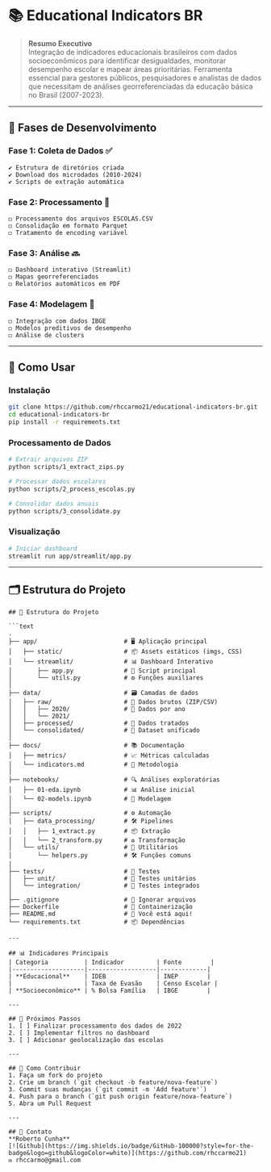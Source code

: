 # 📚 Educational Indicators BR

> **Resumo Executivo**  
> Integração de indicadores educacionais brasileiros com dados socioeconômicos para identificar desigualdades, monitorar desempenho escolar e mapear áreas prioritárias. Ferramenta essencial para gestores públicos, pesquisadores e analistas de dados que necessitam de análises georreferenciadas da educação básica no Brasil (2007-2023).

---

## 🌟 Fases de Desenvolvimento

### **Fase 1: Coleta de Dados** ✅
```text
✔️ Estrutura de diretórios criada  
✔️ Download dos microdados (2010-2024)  
✔️ Scripts de extração automática  
```

### **Fase 2: Processamento** 🚧
```text
◻ Processamento dos arquivos ESCOLAS.CSV  
◻ Consolidação em formato Parquet  
◻ Tratamento de encoding variável  
```

### **Fase 3: Análise** 🔜
```text
◻ Dashboard interativo (Streamlit)  
◻ Mapas georreferenciados  
◻ Relatórios automáticos em PDF  
```

### **Fase 4: Modelagem** 📅
```text
◻ Integração com dados IBGE  
◻ Modelos preditivos de desempenho  
◻ Análise de clusters  
```

---

## 🚀 Como Usar

### **Instalação**
```bash
git clone https://github.com/rhccarmo21/educational-indicators-br.git
cd educational-indicators-br
pip install -r requirements.txt
```

### **Processamento de Dados**
```bash
# Extrair arquivos ZIP
python scripts/1_extract_zips.py

# Processar dados escolares
python scripts/2_process_escolas.py

# Consolidar dados anuais
python scripts/3_consolidate.py
```

### **Visualização**
```bash
# Iniciar dashboard
streamlit run app/streamlit/app.py
```

---

## 🗂 Estrutura do Projeto
```
## 📂 Estrutura do Projeto

```text
.
├── app/                        # 🖥️ Aplicação principal
│   ├── static/                 # 📦 Assets estáticos (imgs, CSS)
│   └── streamlit/              # 📊 Dashboard Interativo
│       ├── app.py              # 🚀 Script principal
│       └── utils.py            # ⚙️ Funções auxiliares
│
├── data/                       # 🗃️ Camadas de dados
│   ├── raw/                    # 💽 Dados brutos (ZIP/CSV)
│   │   ├── 2020/               # 📅 Dados por ano
│   │   └── 2021/
│   ├── processed/              # 🧹 Dados tratados
│   └── consolidated/           # 🔗 Dataset unificado
│
├── docs/                       # 📚 Documentação
│   ├── metrics/                # 📈 Métricas calculadas
│   └── indicators.md           # 📝 Metodologia
│
├── notebooks/                  # 🔍 Análises exploratórias
│   ├── 01-eda.ipynb            # 📊 Análise inicial
│   └── 02-models.ipynb         # 🤖 Modelagem
│
├── scripts/                    # ⚙️ Automação
│   ├── data_processing/        # 🛠️ Pipelines
│   │   ├── 1_extract.py        # 📦 Extração
│   │   └── 2_transform.py      # ♻️ Transformação
│   └── utils/                  # 🧰 Utilitários
│       └── helpers.py          # 🛠️ Funções comuns
│
├── tests/                      # 🧪 Testes
│   ├── unit/                   # 🧩 Testes unitários
│   └── integration/            # 🔗 Testes integrados
│
├── .gitignore                  # 🙈 Ignorar arquivos
├── Dockerfile                  # 🐳 Containerização
├── README.md                   # 📖 Você está aqui!
└── requirements.txt            # 📦 Dependências

---

## 📊 Indicadores Principais
| Categoria          | Indicador         | Fonte        |
|--------------------|-------------------|-------------|
| **Educacional**    | IDEB              | INEP        |
|                    | Taxa de Evasão    | Censo Escolar |
| **Socioeconômico** | % Bolsa Família   | IBGE        |

---

## 📌 Próximos Passos
1. [ ] Finalizar processamento dos dados de 2022
2. [ ] Implementar filtros no dashboard
3. [ ] Adicionar geolocalização das escolas

---

## 🤝 Como Contribuir
1. Faça um fork do projeto
2. Crie um branch (`git checkout -b feature/nova-feature`)
3. Commit suas mudanças (`git commit -m 'Add feature'`)
4. Push para o branch (`git push origin feature/nova-feature`)
5. Abra um Pull Request

---

## 📧 Contato
**Roberto Cunha**  
[![Github](https://img.shields.io/badge/GitHub-100000?style=for-the-badge&logo=github&logoColor=white)](https://github.com/rhccarmo21)  
✉️ rhccarmo@gmail.com
```
